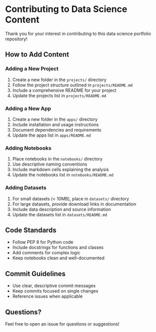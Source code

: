 # Contributing to Data Science Content

Thank you for your interest in contributing to this data science portfolio repository!

## How to Add Content

### Adding a New Project

1. Create a new folder in the `projects/` directory
2. Follow the project structure outlined in `projects/README.md`
3. Include a comprehensive README for your project
4. Update the projects list in `projects/README.md`

### Adding a New App

1. Create a new folder in the `apps/` directory
2. Include installation and usage instructions
3. Document dependencies and requirements
4. Update the apps list in `apps/README.md`

### Adding Notebooks

1. Place notebooks in the `notebooks/` directory
2. Use descriptive naming conventions
3. Include markdown cells explaining the analysis
4. Update the notebooks list in `notebooks/README.md`

### Adding Datasets

1. For small datasets (< 10MB), place in `datasets/` directory
2. For large datasets, provide download links in documentation
3. Include data description and source information
4. Update the datasets list in `datasets/README.md`

## Code Standards

- Follow PEP 8 for Python code
- Include docstrings for functions and classes
- Add comments for complex logic
- Keep notebooks clean and well-documented

## Commit Guidelines

- Use clear, descriptive commit messages
- Keep commits focused on single changes
- Reference issues when applicable

## Questions?

Feel free to open an issue for questions or suggestions!
